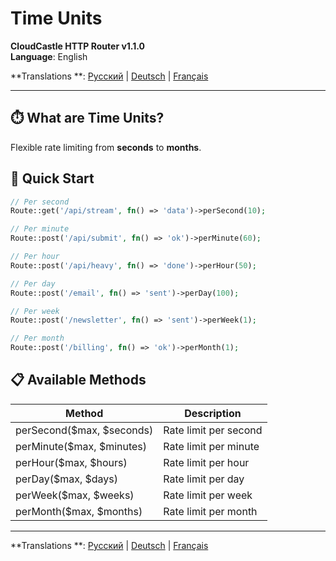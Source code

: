 # Time Units

**CloudCastle HTTP Router v1.1.0**  
**Language**: English

**Translations
**: [Русский](../../ru/documentation/time-units.md) | [Deutsch](../../de/documentation/time-units.md) | [Français](../../fr/documentation/time-units.md)

---

## ⏱️ What are Time Units?

Flexible rate limiting from **seconds** to **months**.

## 🚀 Quick Start

```php
// Per second
Route::get('/api/stream', fn() => 'data')->perSecond(10);

// Per minute
Route::post('/api/submit', fn() => 'ok')->perMinute(60);

// Per hour
Route::post('/api/heavy', fn() => 'done')->perHour(50);

// Per day
Route::post('/email', fn() => 'sent')->perDay(100);

// Per week
Route::post('/newsletter', fn() => 'sent')->perWeek(1);

// Per month
Route::post('/billing', fn() => 'ok')->perMonth(1);
```

## 📋 Available Methods

| Method                    | Description           |
|---------------------------|-----------------------|
| perSecond($max, $seconds) | Rate limit per second |
| perMinute($max, $minutes) | Rate limit per minute |
| perHour($max, $hours)     | Rate limit per hour   |
| perDay($max, $days)       | Rate limit per day    |
| perWeek($max, $weeks)     | Rate limit per week   |
| perMonth($max, $months)   | Rate limit per month  |

---

**Translations
**: [Русский](../../ru/documentation/time-units.md) | [Deutsch](../../de/documentation/time-units.md) | [Français](../../fr/documentation/time-units.md)

